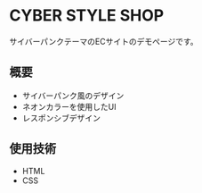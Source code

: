 # CYBER STYLE SHOP

サイバーパンクテーマのECサイトのデモページです。

## 概要
- サイバーパンク風のデザイン
- ネオンカラーを使用したUI
- レスポンシブデザイン

## 使用技術
- HTML
- CSS